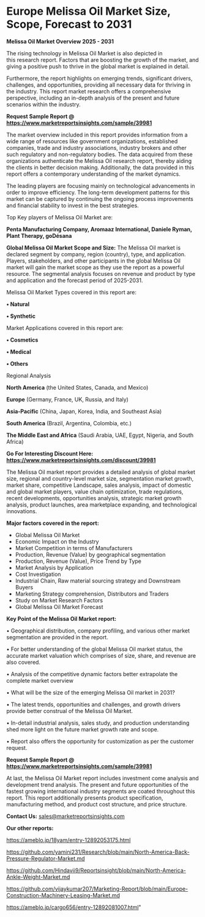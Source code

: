 # Europe Melissa Oil Market Size, Scope, Forecast to 2031

<Strong> Melissa Oil Market Overview 2025 - 2031</strong>

The rising technology in Melissa Oil Market is also depicted in this research report. Factors that are boosting the growth of the market, and giving a positive push to thrive in the global market is explained in detail.

Furthermore, the report highlights on emerging trends, significant drivers, challenges, and opportunities, providing all necessary data for thriving in the industry. This report market research offers a comprehensive perspective, including an in-depth analysis of the present and future scenarios within the industry.

<strong>Request Sample Report @ <a href=https://www.marketreportsinsights.com/sample/39981>https://www.marketreportsinsights.com/sample/39981</a></strong>

The market overview included in this report provides information from a wide range of resources like government organizations, established companies, trade and industry associations, industry brokers and other such regulatory and non-regulatory bodies. The data acquired from these organizations authenticate the Melissa Oil research report, thereby aiding the clients in better decision making. Additionally, the data provided in this report offers a contemporary understanding of the market dynamics.

The leading players are focusing mainly on technological advancements in order to improve efficiency. The long-term development patterns for this market can be captured by continuing the ongoing process improvements and financial stability to invest in the best strategies.

Top Key players of Melissa Oil Market are:

<strong>Penta Manufacturing Company, Aromaaz International, Daniele Ryman, Plant Therapy, goDésana</strong>

<strong><b>Global Melissa Oil Market Scope and Size:</b></strong>
The Melissa Oil market is declared segment by company, region (country), type, and application. Players, stakeholders, and other participants in the global Melissa Oil market will gain the market scope as they use the report as a powerful resource. The segmental analysis focuses on revenue and product by type and application and the forecast period of 2025-2031.

Melissa Oil Market Types covered in this report are:

<strong>•  Natural

•  Synthetic</strong>

Market Applications covered in this report are:

<strong>•  Cosmetics

•  Medical

•  Others</strong> 

Regional Analysis

<strong>North America</strong> (the United States, Canada, and Mexico)

<strong>Europe</strong> (Germany, France, UK, Russia, and Italy)

<strong>Asia-Pacific</strong> (China, Japan, Korea, India, and Southeast Asia)

<strong>South America</strong> (Brazil, Argentina, Colombia, etc.)

<strong>The Middle East and Africa</strong> (Saudi Arabia, UAE, Egypt, Nigeria, and South Africa)

<strong>Go For Interesting Discount Here: <a href=https://www.marketreportsinsights.com/discount/39981>https://www.marketreportsinsights.com/discount/39981</a></strong>

The Melissa Oil market report provides a detailed analysis of global market size, regional and country-level market size, segmentation market growth, market share, competitive Landscape, sales analysis, impact of domestic and global market players, value chain optimization, trade regulations, recent developments, opportunities analysis, strategic market growth analysis, product launches, area marketplace expanding, and technological innovations.

<strong><b>Major factors covered in the report:</b></strong>
<ul>
  <li>Global Melissa Oil Market </li>
  <li>Economic Impact on the Industry</li>
  <li>Market Competition in terms of Manufacturers</li>
  <li>Production, Revenue (Value) by geographical segmentation</li>
  <li>Production, Revenue (Value), Price Trend by Type</li>
  <li>Market Analysis by Application</li>
  <li>Cost Investigation</li>
  <li>Industrial Chain, Raw material sourcing strategy and Downstream Buyers</li>
  <li>Marketing Strategy comprehension, Distributors and Traders</li>
  <li>Study on Market Research Factors</li>
  <li>Global Melissa Oil Market Forecast</li>
</ul>

<strong><b>Key Point of the Melissa Oil Market report:</b></strong>

• Geographical distribution, company profiling, and various other market segmentation are provided in the report.

• For better understanding of the global Melissa Oil market status, the accurate market valuation which comprises of size, share, and revenue are also covered.

• Analysis of the competitive dynamic factors better extrapolate the complete market overview

• What will be the size of the emerging Melissa Oil market in 2031?

• The latest trends, opportunities and challenges, and growth drivers provide better construal of the Melissa Oil Market.

• In-detail industrial analysis, sales study, and production understanding shed more light on the future market growth rate and scope.

• Report also offers the opportunity for customization as per the customer request.

<strong>Request Sample Report @ <a href=https://www.marketreportsinsights.com/sample/39981>https://www.marketreportsinsights.com/sample/39981</a></strong>

At last, the Melissa Oil Market report includes investment come analysis and development trend analysis. The present and future opportunities of the fastest growing international industry segments are coated throughout this report. This report additionally presents product specification, manufacturing method, and product cost structure, and price structure.

<strong>Contact Us:</strong>
sales@marketreportsinsights.com

<strong>Our other reports:</strong>

<a href=https://ameblo.jp/18yam/entry-12892053175.html>https://ameblo.jp/18yam/entry-12892053175.html</a>

<a href=https://github.com/yamini231/Research/blob/main/North-America-Back-Pressure-Regulator-Market.md>https://github.com/yamini231/Research/blob/main/North-America-Back-Pressure-Regulator-Market.md</a>

<a href=https://github.com/Hindavii9/Reportsinsight/blob/main/North-America-Ankle-Weight-Market.md>https://github.com/Hindavii9/Reportsinsight/blob/main/North-America-Ankle-Weight-Market.md</a>

<a href=https://github.com/vijaykumar207/Marketing-Report/blob/main/Europe-Construction-Machinery-Leasing-Market.md>https://github.com/vijaykumar207/Marketing-Report/blob/main/Europe-Construction-Machinery-Leasing-Market.md</a>

<a href=https://ameblo.jp/cargo656/entry-12892081007.html>https://ameblo.jp/cargo656/entry-12892081007.html</a>"
